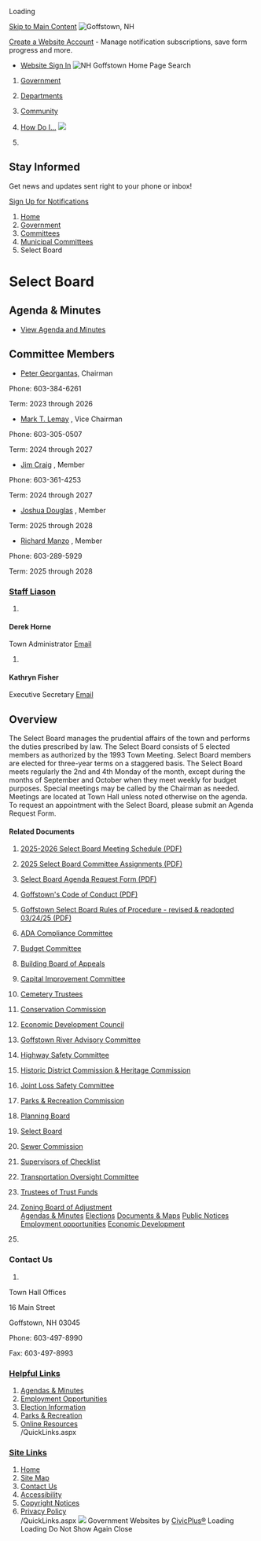  

Loading

  [Skip to Main Content](https://www.goffstownnh.gov/381/Select-Board/)   ![Goffstown, NH](images/7496c6a4069b89a1a4dd3fe42f245077dac32d61a9ebeec6b4da833a74b121e9.gif)  

 [Create a Website Account](https://www.goffstownnh.gov/MyAccount/ProfileCreate)  - Manage notification subscriptions, save form progress and more.    

 *  [Website Sign In](https://www.goffstownnh.gov/MyAccount) 
  ![NH Goffstown Home Page](images/062ea5a8970f35402ae16af5818919447b8e21b294175779193db5fb7533ab1c.png)  Search 

 1.  [Government](https://www.goffstownnh.gov/27/Government) 
 1.  [Departments](https://www.goffstownnh.gov/101/Departments) 
 1.  [Community](https://www.goffstownnh.gov/35/Community) 
 1.  [How Do I...](https://www.goffstownnh.gov/9/How-Do-I) 
  ![](images/7a182fc24c4bdeb5bcd39f0a6058fb4c7331af35c4e5e784349716b4d1a4a33b.jpg)  

 1.    

## Stay Informed   

Get news and updates sent right to your phone or inbox!   

  [Sign Up for Notifications](https://www.goffstownnh.gov/list.aspx)  

 1.  [Home](https://www.goffstownnh.gov/) 
 1.  [Government](https://www.goffstownnh.gov/27/Government) 
 1.  [Committees](https://www.goffstownnh.gov/319/Committees) 
 1.  [Municipal Committees](https://www.goffstownnh.gov/330/Municipal-Committees) 
 1. Select Board

# Select Board

## Agenda & Minutes

 *  [View Agenda and Minutes](https://www.goffstownnh.gov/AgendaCenter/Select-Board-14) 

## Committee Members

 *  [Peter Georgantas,](mailto:PGeorgantas@GoffstownNH.gov) Chairman  

Phone: 603-384-6261  

Term: 2023 through 2026
 *  [Mark T. Lemay](mailto:Mark.Lemay@GoffstownNH.gov) , Vice Chairman  

Phone: 603-305-0507  

Term: 2024 through 2027
 *  [Jim Craig](mailto:Jim.Craig@GoffstownNH.gov) , Member  

Phone: 603-361-4253  

Term: 2024 through 2027
 *  [Joshua Douglas](mailto:Joshua.Douglas@GoffstownNH.gov) , Member  

Term: 2025 through 2028 
 *  [Richard Manzo](mailto:Richard.Manzo@GoffstownNH.gov) , Member  

Phone: 603-289-5929  

Term: 2025 through 2028

###  [Staff Liason](https://www.goffstownnh.gov/Directory.aspx) 

 1.    

#### Derek Horne   

 Town Administrator  [Email](mailto:Derek.Horne@GoffstownNH.gov)     

 1.    

#### Kathryn Fisher   

 Executive Secretary  [Email](mailto:Kathryn.Fisher@GoffstownNH.gov)     

## Overview

The Select Board manages the prudential affairs of the town and performs the duties prescribed by law. The Select Board consists of 5 elected members as authorized by the 1993 Town Meeting. Select Board members are elected for three-year terms on a staggered basis. The Select Board meets regularly the 2nd and 4th Monday of the month, except during the months of September and October when they meet weekly for budget purposes. Special meetings may be called by the Chairman as needed. Meetings are located at Town Hall unless noted otherwise on the agenda. To request an appointment with the Select Board, please submit an Agenda Request Form.

#### Related Documents

 1.  [2025-2026 Select Board Meeting Schedule (PDF)](https://www.goffstownnh.gov/DocumentCenter/View/4927/2025-2026-Select-Board-Meeting-Schedule-PDF) 
 1.  [2025 Select Board Committee Assignments (PDF)](https://www.goffstownnh.gov/DocumentCenter/View/4919/2025-Select-Board-Committee-Assignments-PDF) 
 1.  [Select Board Agenda Request Form (PDF)](https://www.goffstownnh.gov/DocumentCenter/View/4915/Select-Board-Agenda-Request-Form-PDF) 
 1.  [Goffstown's Code of Conduct (PDF)](https://www.goffstownnh.gov/DocumentCenter/View/3948/Goffstowns-Code-of-Conduct-PDF) 
 1.  [Goffstown Select Board Rules of Procedure - revised & readopted 03/24/25 (PDF)](https://www.goffstownnh.gov/DocumentCenter/View/4937/Goffstown-Select-Board-Rules-of-Procedure---revised--readopted-032425-PDF) 

 

 1.   [ADA Compliance Committee](https://www.goffstownnh.gov/331/ADA-Compliance-Committee)  
 1.   [Budget Committee](https://www.goffstownnh.gov/338/Budget-Committee)  
 1.   [Building Board of Appeals](https://www.goffstownnh.gov/346/Building-Board-of-Appeals)  
 1.   [Capital Improvement Committee](https://www.goffstownnh.gov/352/Capital-Improvement-Committee)  
 1.   [Cemetery Trustees](https://www.goffstownnh.gov/358/Cemetery-Trustees)  
 1.   [Conservation Commission](https://www.goffstownnh.gov/360/Conservation-Commission)  
 1.   [Economic Development Council](https://www.goffstownnh.gov/365/Economic-Development-Council)  
 1.   [Goffstown River Advisory Committee](https://www.goffstownnh.gov/564/Goffstown-River-Advisory-Committee)  
 1.   [Highway Safety Committee](https://www.goffstownnh.gov/367/Highway-Safety-Committee)  
 1.   [Historic District Commission & Heritage Commission](https://www.goffstownnh.gov/372/Historic-District-Commission-Heritage-Co)  
 1.   [Joint Loss Safety Committee](https://www.goffstownnh.gov/373/Joint-Loss-Safety-Committee)  
 1.   [Parks & Recreation Commission](https://www.goffstownnh.gov/375/Parks-Recreation-Commission)  
 1.   [Planning Board](https://www.goffstownnh.gov/380/Planning-Board)  
 1.   [Select Board](https://www.goffstownnh.gov/381/Select-Board)  
 1.   [Sewer Commission](https://www.goffstownnh.gov/385/Sewer-Commission)  
 1.   [Supervisors of Checklist](https://www.goffstownnh.gov/388/Supervisors-of-Checklist)  
 1.   [Transportation Oversight Committee](https://www.goffstownnh.gov/383/Transportation-Oversight-Committee)  
 1.   [Trustees of Trust Funds](https://www.goffstownnh.gov/387/Trustees-of-Trust-Funds)  
 1.   [Zoning Board of Adjustment](https://www.goffstownnh.gov/390/Zoning-Board-of-Adjustment)  
  [Agendas & Minutes](https://www.goffstownnh.gov/AgendaCenter)   [Elections](https://www.goffstownnh.gov/325/Elections)   [Documents &  Maps](https://www.goffstownnh.gov/381/Select-Board/371/Town-Documents)   [Public Notices](https://www.goffstownnh.gov/CivicAlerts.aspx?CID=1)   [Employment opportunities](https://www.goffstownnh.gov/Jobs)   [Economic Development](https://www.goffstownnh.gov/377/Economic-Development)  

 1.    

### Contact Us

 1.    

Town Hall Offices    

16 Main Street   

Goffstown, NH 03045    

Phone: 603-497-8990   

Fax: 603-497-8993   

###  [Helpful Links](https://www.goffstownnh.gov/QuickLinks.aspx?CID=15) 

 1.  [Agendas & Minutes](https://www.goffstownnh.gov/AgendaCenter)  
 1.  [Employment Opportunities](https://www.goffstownnh.gov/Jobs)  
 1.  [Election Information](https://www.goffstownnh.gov/325)  
 1.  [Parks & Recreation](https://www.goffstownnh.gov/161/Parks)  
 1.  [Online Resources](https://www.goffstownnh.gov/410/Online-Resources)  
 /QuickLinks.aspx 

###  [Site Links](https://www.goffstownnh.gov/QuickLinks.aspx?CID=16) 

 1.  [Home](https://www.goffstownnh.gov/)  
 1.  [Site Map](https://www.goffstownnh.gov/sitemap)  
 1.  [Contact Us](https://www.goffstownnh.gov/directory.aspx)  
 1.  [Accessibility](https://www.goffstownnh.gov/accessibility)  
 1.  [Copyright Notices](https://www.goffstownnh.gov/copyright)  
 1.  [Privacy Policy](https://www.goffstownnh.gov/privacy)  
 /QuickLinks.aspx  ![](images/7c7a99ac41e15b0f4ca722aee6d86055a7c01573c2286c058a810627756c07be.jpg)  Government Websites by [CivicPlus®](https://connect.civicplus.com/referral)  Loading Loading Do Not Show Again Close 

 